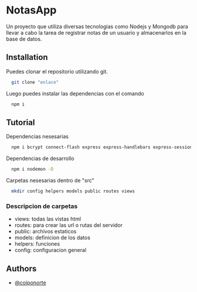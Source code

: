 
# NotasApp

Un proyecto que utiliza diversas tecnologias como Nodejs y Mongodb para llevar a cabo la tarea de registrar notas de un usuario y almacenarlos en la base de datos.


## Installation

Puedes clonar el repositorio utilizando git.
```bash
  git clone "enlace"
```
Luego puedes instalar las dependencias con el comando
```bash
  npm i
```

## Tutorial

Dependencias nesesarias
```bash
  npm i bcrypt connect-flash express express-handlebars express-session method-override mongoose passport passport-local 
```
Dependencias de desarrollo
```bash
  npm i nodemon -D
```
Carpetas nesesarias dentro de "src"
```bash
  mkdir config helpers models public routes views 
```

### Descripcion de carpetas

- views: todas las vistas html
- routes: para crear las url o rutas del servidor
- public: archivos estaticos
- models: definicion de los datos
- helpers: funciones
- config: configuracion general

## Authors

- [@coiponorte](https://www.github.com/coiponorte)
